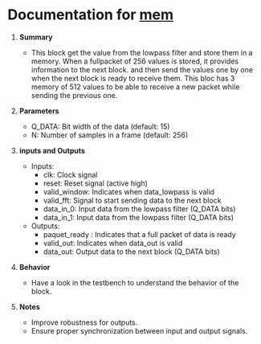 # Documentation for <u>mem</u>

1. **Summary**

    - This block get the value from the lowpass filter and store them in a memory. When a fullpacket of 256 values is stored, it provides information to the next block. and then send the values one by one when the next block is ready to receive them. This bloc has 3 memory of 512 values to be able to receive a new packet while sending the previous one.

2. **Parameters**
    - Q_DATA: Bit width of the data (default: 15)
    - N: Number of samples in a frame (default: 256)

3. **inputs and Outputs**
    - Inputs:
        - clk: Clock signal
        - reset: Reset signal (active high)
        - valid_window: Indicates when data_lowpass is valid
        - valid_fft: Signal to start sending data to the next block
        - data_in_0: Input data from the lowpass filter (Q_DATA bits)
        - data_in_1: Input data from the lowpass filter (Q_DATA bits)
    - Outputs:
        - paquet_ready : Indicates that a full packet of data is ready
        - valid_out: Indicates when data_out is valid
        - data_out: Output data to the next block (Q_DATA bits)

4. **Behavior**
    - Have a look in the testbench to understand the behavior of the block.
    

5. **Notes**
    - Improve robustness for outputs.
    - Ensure proper synchronization between input and output signals.
